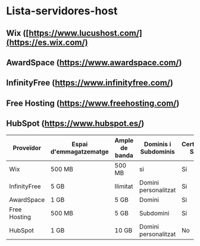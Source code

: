 # Lista-servidores-host

## Wix ([https://www.lucushost.com/](https://es.wix.com/)
## AwardSpace (https://www.awardspace.com/)
## InfinityFree (https://www.infinityfree.com/)
## Free Hosting (https://www.freehosting.com/)
## HubSpot (https://www.hubspot.es/)




| Proveïdor      | Espai d'emmagatzematge | Ample de banda | Dominis i Subdominis | Certificat SSL | Publicitat | Altres Característiques        |
|----------------|------------------------|---------------|-----------------------|----------------|------------|--------------------------------|
| Wix            | 500 MB                 | 500 MB        | si                    | Sí             | si         | ...                            |
| InfinityFree   | 5 GB                   | Ilimitat      | Domini personalitzat  | Si             | No         | DNS gratuit                    |
| AwardSpace     | 1 GB                   | 5 GB          | Domini                | Si             | No         | ...                            |
| Free Hosting   | 500 MB                 | 5 GB          | Subdomini             | Sí             | Sí         | ...                            |
| HubSpot        | 1 GB                   | 10 GB         | Domini personalitzat  | No             | ...        | ...                            |
